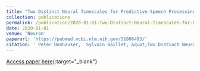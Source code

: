 ```yaml
---
title: "Two Distinct Neural Timescales for Predictive Speech Processing"
collection: publications
permalink: /publication/2020-01-01-Two-Distinct-Neural-Timescales-for-Predictive-Speech-Processing
date: 2020-01-01
venue: 'Neuron'
paperurl: 'https://pubmed.ncbi.nlm.nih.gov/31806493/'
citation: ' Peter Donhauser,  Sylvain Baillet, &quot;Two Distinct Neural Timescales for Predictive Speech Processing.&quot; Neuron, 2020.'
---
```

[Access paper here](https://pubmed.ncbi.nlm.nih.gov/31806493/){:target="_blank"}

